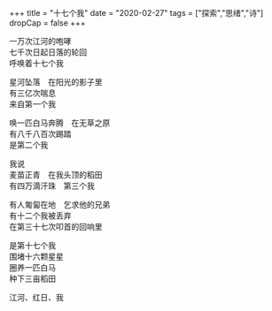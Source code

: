 +++
title = "十七个我"
date = "2020-02-27"
tags = ["探索","思绪","诗"]
dropCap = false
+++

一万次江河的咆哮<br>
七千次日起日落的轮回<br>
呼唤着十七个我<br>

星河坠落　在阳光的影子里<br>
有三亿次喘息<br>
来自第一个我<br>

唤一匹白马奔腾　在无草之原<br>
有八千八百次踢踏<br>
是第二个我<br>

我说<br>
麦苗正青　在我头顶的稻田<br>
有四万滴汗珠　第三个我<br>

有人匍匐在地　乞求他的兄弟<br>
有十二个我被丢弃<br>
在第三十七次叩首的回响里<br>

是第十七个我<br>
围堵十六颗星星<br>
圈养一匹白马<br>
种下三亩稻田<br>

江河、红日、我<br>
